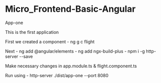 # Micro_Frontend-Basic-Angular

App-one

This is the first application

First we created a component - ng g c flight

Next - ng add @angular/elements
     - ng add ngx-build-plus
     - npm i -g http-server --save
     
Make necessary changes in app.module.ts & flight.component.ts

Run using - http-server ./dist/app-one --port 8080
